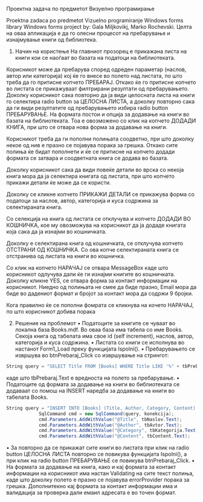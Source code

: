 Проектна задача по предметот Визуелно програмирање

Proektna zadaca po predmetot Vizuelno programiranje
Windows forms library
Windows forms project by: Gala Miljkovikj, Marko Rochevski.
Целта на оваа апликација е да го олесни процесот на пребарување и изнајмување книги од библиотека. 
1.	Начин на користење
На главниот прозорец е прикажана листа на книги кои се наоѓаат во базата на податоци на библиотеката. 

Корисникот може  да пребарува според одреден параметар (наслов, автор или категорија)  кој ќе го внесе во полето над листата, по што треба да го притисне копчето ПРЕБАРАЈ. Откако ќе го притисне копчето во листата се прикажуваат филтрирани резултати од пребарувањето.
Доколку корисникот сака повторно да ја види целосната листа на книги го селектира radio button за ЦЕЛОСНА ЛИСТА, а доколку повторно сака да ги види резултатите од пребарувањето избира radio button ПРЕБАРУВАЊЕ.
На формата постои и опција за додавање на книги во базата на библиотеката. Тоа е овозможено со клик на копчето ДОДАДИ КНИГА, при што се отвара нова форма за додавање на книги.

Корисникот треба да ги пополни полињата соодветно, при што доколку некое од нив е празно се појавува порака за грешка. Откако сите полиња ќе бидат пополнети и ќе се притисне на копчето додади формата се затвара и соодветната книга се додава во базата.

Доколку корисникот сака да види повеќе детали во врска со некоја книга мора да ја селектира книгата од листата, при што копчето прикажи детали ќе може да се користи.

Доколку се кликне копчето ПРИКАЖИ ДЕТАЛИ се прикажува форма со податоци за наслов, автор, категорија и куса содржина за селектираната книга.

Со селекција на книга од листата се отклучува и копчето ДОДАДИ ВО КОШНИЧКА,
кое му овозможува на корисникот  да ја додаде книгата која сака да ја изнајми во кошничката.

Доколку е селектирана книга од кошничката, се отклучува копчето ОТСТРАНИ ОД КОШНИЧКА. Со ова копче селектираната книга се отстранива од листата на книги во кошничка.

Со клик на копчето НАРАЧАЈ се отвара MessageBox каде што корисникот одлучува дали ќе ги изнајми книгите во кошничката. Доколку кликне YES, се отвара форма за контакт информации на корисникот. Ниедно од полињата не смее да биде празно, 
Email мора да биде во дадениот формат и бројот за контакт мора да содржи 9 бројки.

Кога правилно ќе се пополни фомрата се кликнува на кочето НАРАЧАЈ, по што корисникот добива порака

2.	Решение на проблемот
•	Податоците за книгите се чуваат во локална база Books.mdf. Во оваа база има табела со име Books. Секоја книга од табелата има свое id (self  increment), наслов, автор, категорија и куса содржина. 
•	Листата со книги се исполнува во настанот Form1_Load преку функцијата Ispolni().
•	Пребарувањето се извршува во btnPrebaraj_Click со извршување на стрингот:  
```c#
String query = "SELECT Title FROM [Books] WHERE Title LIKE '%" + tbPrebaraj.Text + "%' OR Category LIKE '%" + tbPrebaraj.Text + "%' OR Author LIKE '%" + tbPrebaraj.Text + "%' ORDER BY Title";
```
каде што tbPrebaraj.Text е вредноста на полето за пребарување.
•	Податоците од формата за додавање на книги во библиотеката се додаваат со помош на INSERT наредба за додавање на книги во табелата Books.
```c#
String query = "INSERT INTO [Books] (Title, Author, Category, Content) VALUES(@Title, @Author, @Category, @Content)";
            SqlCommand cmd = new SqlCommand(query, konekcija);
            cmd.Parameters.AddWithValue("@Title", tbNaslov.Text);
            cmd.Parameters.AddWithValue("@Author", tbAvtor.Text);
            cmd.Parameters.AddWithValue("@Category", tbKategorija.Text);
            cmd.Parameters.AddWithValue("@Content", tbContent.Text);
```
•	За повторно да се прикажат сите книги во листата при клик на radio button ЦЕЛОСНА ЛИСТА повторно се повикува функцијата Ispolni(), a при клик на radio button ПРЕБАРУВАЊЕ се повикува btnPrebaraj_Click.
•	На формата за додавање на книга, како и кај формата за контакт информации на корисникот има настан Validating на сите текст полиња, каде што доколку полето е празно се појавува errorProvider порака за грешка. Дополнитекно кај формата за контакт информации има и валидација за проверка дали емаил адресата е во точен формат.
